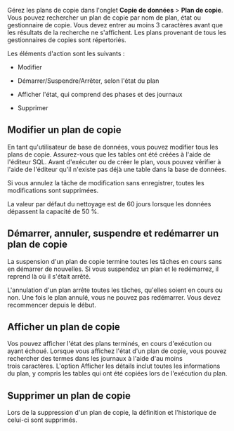 Gérez les plans de copie dans l'onglet **Copie de données** \> **Plan de copie**. Vous pouvez rechercher un plan de copie par nom de plan, état ou gestionnaire de copie. Vous devez entrer au moins 3 caractères avant que les résultats de la recherche ne s'affichent. Les plans provenant de tous les gestionnaires de copies sont répertoriés.

Les éléments d'action sont les suivants :

-   Modifier

-   Démarrer/Suspendre/Arrêter, selon l'état du plan

-   Afficher l'état, qui comprend des phases et des journaux

-   Supprimer

Modifier un plan de copie
-------------------------

En tant qu'utilisateur de base de données, vous pouvez modifier tous les plans de copie. Assurez-vous que les tables ont été créées à l'aide de l'éditeur SQL. Avant d'exécuter ou de créer le plan, vous pouvez vérifier à l'aide de l'éditeur qu'il n'existe pas déjà une table dans la base de données.

Si vous annulez la tâche de modification sans enregistrer, toutes les modifications sont supprimées.

La valeur par défaut du nettoyage est de 60 jours lorsque les données dépassent la capacité de 50 %.

Démarrer, annuler, suspendre et redémarrer un plan de copie
-----------------------------------------------------------

La suspension d'un plan de copie termine toutes les tâches en cours sans en démarrer de nouvelles. Si vous suspendez un plan et le redémarrez, il reprend là où il s'était arrêté.

L'annulation d'un plan arrête toutes les tâches, qu'elles soient en cours ou non. Une fois le plan annulé, vous ne pouvez pas redémarrer. Vous devez recommencer depuis le début.

Afficher un plan de copie
-------------------------

Vos pouvez afficher l'état des plans terminés, en cours d'exécution ou ayant échoué. Lorsque vous affichez l'état d'un plan de copie, vous pouvez rechercher des termes dans les journaux à l'aide d'au moins trois caractères. L'option Afficher les détails inclut toutes les informations du plan, y compris les tables qui ont été copiées lors de l'exécution du plan.

Supprimer un plan de copie
--------------------------

Lors de la suppression d'un plan de copie, la définition et l'historique de celui-ci sont supprimés.
